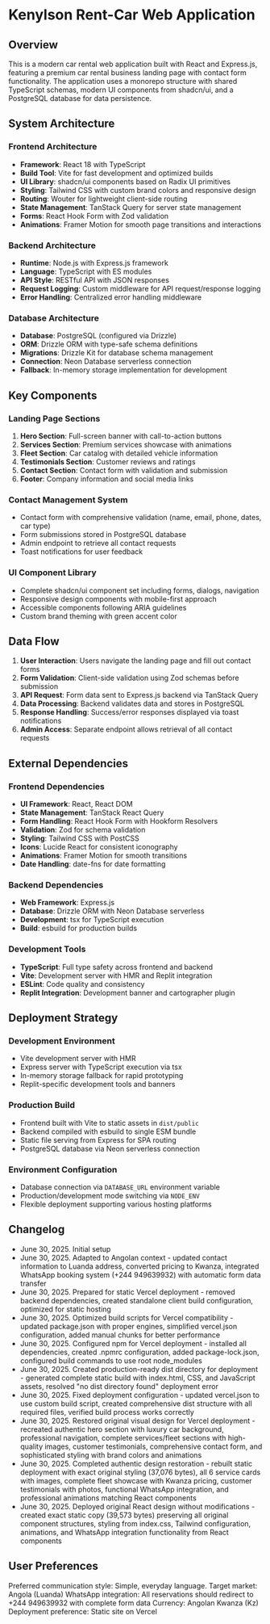 # Kenylson Rent-Car Web Application

## Overview

This is a modern car rental web application built with React and Express.js, featuring a premium car rental business landing page with contact form functionality. The application uses a monorepo structure with shared TypeScript schemas, modern UI components from shadcn/ui, and a PostgreSQL database for data persistence.

## System Architecture

### Frontend Architecture
- **Framework**: React 18 with TypeScript
- **Build Tool**: Vite for fast development and optimized builds
- **UI Library**: shadcn/ui components based on Radix UI primitives
- **Styling**: Tailwind CSS with custom brand colors and responsive design
- **Routing**: Wouter for lightweight client-side routing
- **State Management**: TanStack Query for server state management
- **Forms**: React Hook Form with Zod validation
- **Animations**: Framer Motion for smooth page transitions and interactions

### Backend Architecture
- **Runtime**: Node.js with Express.js framework
- **Language**: TypeScript with ES modules
- **API Style**: RESTful API with JSON responses
- **Request Logging**: Custom middleware for API request/response logging
- **Error Handling**: Centralized error handling middleware

### Database Architecture
- **Database**: PostgreSQL (configured via Drizzle)
- **ORM**: Drizzle ORM with type-safe schema definitions
- **Migrations**: Drizzle Kit for database schema management
- **Connection**: Neon Database serverless connection
- **Fallback**: In-memory storage implementation for development

## Key Components

### Landing Page Sections
1. **Hero Section**: Full-screen banner with call-to-action buttons
2. **Services Section**: Premium services showcase with animations
3. **Fleet Section**: Car catalog with detailed vehicle information
4. **Testimonials Section**: Customer reviews and ratings
5. **Contact Section**: Contact form with validation and submission
6. **Footer**: Company information and social media links

### Contact Management System
- Contact form with comprehensive validation (name, email, phone, dates, car type)
- Form submissions stored in PostgreSQL database
- Admin endpoint to retrieve all contact requests
- Toast notifications for user feedback

### UI Component Library
- Complete shadcn/ui component set including forms, dialogs, navigation
- Responsive design components with mobile-first approach
- Accessible components following ARIA guidelines
- Custom brand theming with green accent color

## Data Flow

1. **User Interaction**: Users navigate the landing page and fill out contact forms
2. **Form Validation**: Client-side validation using Zod schemas before submission
3. **API Request**: Form data sent to Express.js backend via TanStack Query
4. **Data Processing**: Backend validates data and stores in PostgreSQL
5. **Response Handling**: Success/error responses displayed via toast notifications
6. **Admin Access**: Separate endpoint allows retrieval of all contact requests

## External Dependencies

### Frontend Dependencies
- **UI Framework**: React, React DOM
- **State Management**: TanStack React Query
- **Form Handling**: React Hook Form with Hookform Resolvers
- **Validation**: Zod for schema validation
- **Styling**: Tailwind CSS with PostCSS
- **Icons**: Lucide React for consistent iconography
- **Animations**: Framer Motion for smooth transitions
- **Date Handling**: date-fns for date formatting

### Backend Dependencies
- **Web Framework**: Express.js
- **Database**: Drizzle ORM with Neon Database serverless
- **Development**: tsx for TypeScript execution
- **Build**: esbuild for production builds

### Development Tools
- **TypeScript**: Full type safety across frontend and backend
- **Vite**: Development server with HMR and Replit integration
- **ESLint**: Code quality and consistency
- **Replit Integration**: Development banner and cartographer plugin

## Deployment Strategy

### Development Environment
- Vite development server with HMR
- Express server with TypeScript execution via tsx
- In-memory storage fallback for rapid prototyping
- Replit-specific development tools and banners

### Production Build
- Frontend built with Vite to static assets in `dist/public`
- Backend compiled with esbuild to single ESM bundle
- Static file serving from Express for SPA routing
- PostgreSQL database via Neon serverless connection

### Environment Configuration
- Database connection via `DATABASE_URL` environment variable
- Production/development mode switching via `NODE_ENV`
- Flexible deployment supporting various hosting platforms

## Changelog

- June 30, 2025. Initial setup
- June 30, 2025. Adapted to Angolan context - updated contact information to Luanda address, converted pricing to Kwanza, integrated WhatsApp booking system (+244 949639932) with automatic form data transfer
- June 30, 2025. Prepared for static Vercel deployment - removed backend dependencies, created standalone client build configuration, optimized for static hosting
- June 30, 2025. Optimized build scripts for Vercel compatibility - updated package.json with proper engines, simplified vercel.json configuration, added manual chunks for better performance
- June 30, 2025. Configured npm for Vercel deployment - installed all dependencies, created .npmrc configuration, added package-lock.json, configured build commands to use root node_modules
- June 30, 2025. Created production-ready dist directory for deployment - generated complete static build with index.html, CSS, and JavaScript assets, resolved "no dist directory found" deployment error
- June 30, 2025. Fixed deployment configuration - updated vercel.json to use custom build script, created comprehensive dist structure with all required files, verified build process works correctly
- June 30, 2025. Restored original visual design for Vercel deployment - recreated authentic hero section with luxury car background, professional navigation, complete services/fleet sections with high-quality images, customer testimonials, comprehensive contact form, and sophisticated styling with brand colors and animations
- June 30, 2025. Completed authentic design restoration - rebuilt static deployment with exact original styling (37,076 bytes), all 6 service cards with images, complete fleet showcase with Kwanza pricing, customer testimonials with photos, functional WhatsApp integration, and professional animations matching React components
- June 30, 2025. Deployed original React design without modifications - created exact static copy (39,573 bytes) preserving all original component structures, styling from index.css, Tailwind configuration, animations, and WhatsApp integration functionality from React components

## User Preferences

Preferred communication style: Simple, everyday language.
Target market: Angola (Luanda)
WhatsApp integration: All reservations should redirect to +244 949639932 with complete form data
Currency: Angolan Kwanza (Kz)
Deployment preference: Static site on Vercel